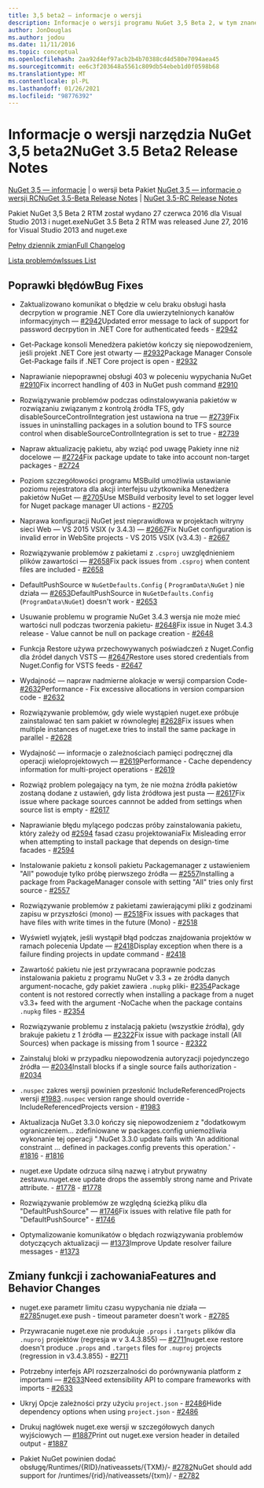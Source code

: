```yaml
---
title: 3,5 beta2 — informacje o wersji
description: Informacje o wersji programu NuGet 3,5 Beta 2, w tym znane problemy, poprawki błędów, dodane funkcje i DCR.
author: JonDouglas
ms.author: jodou
ms.date: 11/11/2016
ms.topic: conceptual
ms.openlocfilehash: 2aa92d4ef97acb2b4b70388cd4d580e7094aea45
ms.sourcegitcommit: ee6c3f203648a5561c809db54ebeb1d0f0598b68
ms.translationtype: MT
ms.contentlocale: pl-PL
ms.lasthandoff: 01/26/2021
ms.locfileid: "98776392"
---
```

# <a name="nuget-35-beta2-release-notes"></a><span data-ttu-id="1680b-103">Informacje o wersji narzędzia NuGet 3,5 beta2</span><span class="sxs-lookup"><span data-stu-id="1680b-103">NuGet 3.5 Beta2 Release Notes</span></span>

<span data-ttu-id="1680b-104">[NuGet 3,5 — informacje](../release-notes/nuget-3.5-Beta.md)  |  o wersji beta Pakiet [NuGet 3,5 — informacje o wersji RC](../release-notes/nuget-3.5-RC.md)</span><span class="sxs-lookup"><span data-stu-id="1680b-104">[NuGet 3.5-Beta Release Notes](../release-notes/nuget-3.5-Beta.md) | [NuGet 3.5-RC Release Notes](../release-notes/nuget-3.5-RC.md)</span></span>

<span data-ttu-id="1680b-105">Pakiet NuGet 3,5 Beta 2 RTM został wydano 27 czerwca 2016 dla Visual Studio 2013 i nuget.exe</span><span class="sxs-lookup"><span data-stu-id="1680b-105">NuGet 3.5 Beta 2 RTM was released June 27, 2016 for Visual Studio 2013 and nuget.exe</span></span>

[<span data-ttu-id="1680b-106">Pełny dziennik zmian</span><span class="sxs-lookup"><span data-stu-id="1680b-106">Full Changelog</span></span>](https://github.com/NuGet/NuGet.Client/compare/release-3.5.0-beta...release-3.5.0-beta2)

[<span data-ttu-id="1680b-107">Lista problemów</span><span class="sxs-lookup"><span data-stu-id="1680b-107">Issues List</span></span>](https://github.com/Nuget/Home/issues?q=is%3Aissue+milestone%3A%223.5+Beta2%22+is%3Aclosed)

## <a name="bug-fixes"></a><span data-ttu-id="1680b-108">Poprawki błędów</span><span class="sxs-lookup"><span data-stu-id="1680b-108">Bug Fixes</span></span>

* <span data-ttu-id="1680b-109">Zaktualizowano komunikat o błędzie w celu braku obsługi hasła decrpytion w programie .NET Core dla uwierzytelnionych kanałów informacyjnych — [#2942](https://github.com/NuGet/Home/issues/2942)</span><span class="sxs-lookup"><span data-stu-id="1680b-109">Updated error message to lack of support for password decrpytion in .NET Core for authenticated feeds  - [#2942](https://github.com/NuGet/Home/issues/2942)</span></span>

* <span data-ttu-id="1680b-110">Get-Package konsoli Menedżera pakietów kończy się niepowodzeniem, jeśli projekt .NET Core jest otwarty — [#2932](https://github.com/NuGet/Home/issues/2932)</span><span class="sxs-lookup"><span data-stu-id="1680b-110">Package Manager Console Get-Package fails if .NET Core project is open - [#2932](https://github.com/NuGet/Home/issues/2932)</span></span>

* <span data-ttu-id="1680b-111">Naprawianie niepoprawnej obsługi 403 w poleceniu wypychania NuGet [#2910](https://github.com/NuGet/Home/issues/2910)</span><span class="sxs-lookup"><span data-stu-id="1680b-111">Fix incorrect handling of 403 in NuGet push command [#2910](https://github.com/NuGet/Home/issues/2910)</span></span>

* <span data-ttu-id="1680b-112">Rozwiązywanie problemów podczas odinstalowywania pakietów w rozwiązaniu związanym z kontrolą źródła TFS, gdy disableSourceControlIntegration jest ustawiona na true — [#2739](https://github.com/NuGet/Home/issues/2739)</span><span class="sxs-lookup"><span data-stu-id="1680b-112">Fix issues in uninstalling packages in a solution bound to TFS source control when disableSourceControlIntegration is set to true - [#2739](https://github.com/NuGet/Home/issues/2739)</span></span>

* <span data-ttu-id="1680b-113">Napraw aktualizację pakietu, aby wziąć pod uwagę Pakiety inne niż docelowe — [#2724](https://github.com/NuGet/Home/issues/2724)</span><span class="sxs-lookup"><span data-stu-id="1680b-113">Fix package update to take into account non-target packages - [#2724](https://github.com/NuGet/Home/issues/2724)</span></span>

* <span data-ttu-id="1680b-114">Poziom szczegółowości programu MSBuild umożliwia ustawianie poziomu rejestratora dla akcji interfejsu użytkownika Menedżera pakietów NuGet — [#2705](https://github.com/NuGet/Home/issues/2705)</span><span class="sxs-lookup"><span data-stu-id="1680b-114">Use MSBuild verbosity level to set logger level for Nuget package manager UI actions - [#2705](https://github.com/NuGet/Home/issues/2705)</span></span>

* <span data-ttu-id="1680b-115">Naprawa konfiguracji NuGet jest nieprawidłowa w projektach witryny sieci Web — VS 2015 VSIX (v 3.4.3) — [#2667](https://github.com/NuGet/Home/issues/2667)</span><span class="sxs-lookup"><span data-stu-id="1680b-115">Fix NuGet configuration is invalid error in WebSite projects - VS 2015 VSIX (v3.4.3) - [#2667](https://github.com/NuGet/Home/issues/2667)</span></span>

* <span data-ttu-id="1680b-116">Rozwiązywanie problemów z pakietami z `.csproj` uwzględnieniem plików zawartości — [#2658](https://github.com/NuGet/Home/issues/2658)</span><span class="sxs-lookup"><span data-stu-id="1680b-116">Fix pack issues from `.csproj` when content files are included - [#2658](https://github.com/NuGet/Home/issues/2658)</span></span>

* <span data-ttu-id="1680b-117">DefaultPushSource w `NuGetDefaults.Config` ( `ProgramData\NuGet` ) nie działa — [#2653](https://github.com/NuGet/Home/issues/2653)</span><span class="sxs-lookup"><span data-stu-id="1680b-117">DefaultPushSource in `NuGetDefaults.Config` (`ProgramData\NuGet`) doesn't work - [#2653](https://github.com/NuGet/Home/issues/2653)</span></span>

* <span data-ttu-id="1680b-118">Usuwanie problemu w programie NuGet 3.4.3 wersja nie może mieć wartości null podczas tworzenia pakietu- [#2648](https://github.com/NuGet/Home/issues/2648)</span><span class="sxs-lookup"><span data-stu-id="1680b-118">Fix issue in Nuget 3.4.3 release - Value cannot be null on package creation - [#2648](https://github.com/NuGet/Home/issues/2648)</span></span>

* <span data-ttu-id="1680b-119">Funkcja Restore używa przechowywanych poświadczeń z Nuget.Config dla źródeł danych VSTS — [#2647](https://github.com/NuGet/Home/issues/2647)</span><span class="sxs-lookup"><span data-stu-id="1680b-119">Restore uses stored credentials from Nuget.Config for VSTS feeds - [#2647](https://github.com/NuGet/Home/issues/2647)</span></span>

* <span data-ttu-id="1680b-120">Wydajność — napraw nadmierne alokacje w wersji comparsion Code- [#2632](https://github.com/NuGet/Home/issues/2632)</span><span class="sxs-lookup"><span data-stu-id="1680b-120">Performance - Fix excessive allocations in version comparsion code - [#2632](https://github.com/NuGet/Home/issues/2632)</span></span>

* <span data-ttu-id="1680b-121">Rozwiązywanie problemów, gdy wiele wystąpień nuget.exe próbuje zainstalować ten sam pakiet w równoległej [#2628](https://github.com/NuGet/Home/issues/2628)</span><span class="sxs-lookup"><span data-stu-id="1680b-121">Fix issues when multiple instances of nuget.exe tries to install the same package in parallel - [#2628](https://github.com/NuGet/Home/issues/2628)</span></span>

* <span data-ttu-id="1680b-122">Wydajność — informacje o zależnościach pamięci podręcznej dla operacji wieloprojektowych — [#2619](https://github.com/NuGet/Home/issues/2619)</span><span class="sxs-lookup"><span data-stu-id="1680b-122">Performance - Cache dependency information for multi-project operations - [#2619](https://github.com/NuGet/Home/issues/2619)</span></span>

* <span data-ttu-id="1680b-123">Rozwiąż problem polegający na tym, że nie można źródła pakietów zostaną dodane z ustawień, gdy lista źródłowa jest pusta — [#2617](https://github.com/NuGet/Home/issues/2617)</span><span class="sxs-lookup"><span data-stu-id="1680b-123">Fix issue where package sources cannnot be added from settings when source list is empty - [#2617](https://github.com/NuGet/Home/issues/2617)</span></span>

* <span data-ttu-id="1680b-124">Naprawianie błędu mylącego podczas próby zainstalowania pakietu, który zależy od [#2594](https://github.com/NuGet/Home/issues/2594) fasad czasu projektowania</span><span class="sxs-lookup"><span data-stu-id="1680b-124">Fix Misleading error when attempting to install package that depends on design-time facades - [#2594](https://github.com/NuGet/Home/issues/2594)</span></span>

* <span data-ttu-id="1680b-125">Instalowanie pakietu z konsoli pakietu Packagemanager z ustawieniem "All" powoduje tylko próbę pierwszego źródła — [#2557](https://github.com/NuGet/Home/issues/2557)</span><span class="sxs-lookup"><span data-stu-id="1680b-125">Installing a package from PackageManager console with setting "All" tries only first source - [#2557](https://github.com/NuGet/Home/issues/2557)</span></span>

* <span data-ttu-id="1680b-126">Rozwiązywanie problemów z pakietami zawierającymi pliki z godzinami zapisu w przyszłości (mono) — [#2518](https://github.com/NuGet/Home/issues/2518)</span><span class="sxs-lookup"><span data-stu-id="1680b-126">Fix issues with packages that have files with write times in the future (Mono) - [#2518](https://github.com/NuGet/Home/issues/2518)</span></span>

* <span data-ttu-id="1680b-127">Wyświetl wyjątek, jeśli wystąpił błąd podczas znajdowania projektów w ramach polecenia Update — [#2418](https://github.com/NuGet/Home/issues/2418)</span><span class="sxs-lookup"><span data-stu-id="1680b-127">Display exception when there is a failure finding projects in update command - [#2418](https://github.com/NuGet/Home/issues/2418)</span></span>

* <span data-ttu-id="1680b-128">Zawartość pakietu nie jest przywracana poprawnie podczas instalowania pakietu z programu NuGet v 3.3 + ze źródła danych argument-nocache, gdy pakiet zawiera `.nupkg` pliki- [#2354](https://github.com/NuGet/Home/issues/2354)</span><span class="sxs-lookup"><span data-stu-id="1680b-128">Package content is not restored correctly when installing a package from a nuget v3.3+ feed with the argument -NoCache when the package contains `.nupkg` files - [#2354](https://github.com/NuGet/Home/issues/2354)</span></span>

* <span data-ttu-id="1680b-129">Rozwiązywanie problemu z instalacją pakietu (wszystkie źródła), gdy brakuje pakietu z 1 źródła — [#2322](https://github.com/NuGet/Home/issues/2322)</span><span class="sxs-lookup"><span data-stu-id="1680b-129">Fix issue with package install (All Sources) when package is missing from 1 source - [#2322](https://github.com/NuGet/Home/issues/2322)</span></span>

* <span data-ttu-id="1680b-130">Zainstaluj bloki w przypadku niepowodzenia autoryzacji pojedynczego źródła — [#2034](https://github.com/NuGet/Home/issues/2034)</span><span class="sxs-lookup"><span data-stu-id="1680b-130">Install blocks if a single source fails authorization - [#2034](https://github.com/NuGet/Home/issues/2034)</span></span>

* <span data-ttu-id="1680b-131">`.nuspec` zakres wersji powinien przesłonić IncludeReferencedProjects wersji [#1983](https://github.com/NuGet/Home/issues/1983)</span><span class="sxs-lookup"><span data-stu-id="1680b-131">`.nuspec` version range should override -IncludeReferencedProjects version - [#1983](https://github.com/NuGet/Home/issues/1983)</span></span>

* <span data-ttu-id="1680b-132">Aktualizacja NuGet 3.3.0 kończy się niepowodzeniem z "dodatkowym ograniczeniem... zdefiniowane w packages.config uniemożliwia wykonanie tej operacji ".</span><span class="sxs-lookup"><span data-stu-id="1680b-132">NuGet 3.3.0 update fails with 'An additional constraint ... defined in packages.config prevents this operation.'</span></span><span data-ttu-id="1680b-133"> - [#1816](https://github.com/NuGet/Home/issues/1816)</span><span class="sxs-lookup"><span data-stu-id="1680b-133"> - [#1816](https://github.com/NuGet/Home/issues/1816)</span></span>

* <span data-ttu-id="1680b-134">nuget.exe Update odrzuca silną nazwę i atrybut prywatny zestawu.</span><span class="sxs-lookup"><span data-stu-id="1680b-134">nuget.exe update drops the assembly strong name and Private attribute.</span></span><span data-ttu-id="1680b-135"> - [#1778](https://github.com/NuGet/Home/issues/1778)</span><span class="sxs-lookup"><span data-stu-id="1680b-135"> - [#1778](https://github.com/NuGet/Home/issues/1778)</span></span>

* <span data-ttu-id="1680b-136">Rozwiązywanie problemów ze względną ścieżką pliku dla "DefaultPushSource" — [#1746](https://github.com/NuGet/Home/issues/1746)</span><span class="sxs-lookup"><span data-stu-id="1680b-136">Fix issues with relative file path for "DefaultPushSource" - [#1746](https://github.com/NuGet/Home/issues/1746)</span></span>

* <span data-ttu-id="1680b-137">Optymalizowanie komunikatów o błędach rozwiązywania problemów dotyczących aktualizacji — [#1373](https://github.com/NuGet/Home/issues/1373)</span><span class="sxs-lookup"><span data-stu-id="1680b-137">Improve Update resolver failure messages - [#1373](https://github.com/NuGet/Home/issues/1373)</span></span>

## <a name="features-and-behavior-changes"></a><span data-ttu-id="1680b-138">Zmiany funkcji i zachowania</span><span class="sxs-lookup"><span data-stu-id="1680b-138">Features and Behavior Changes</span></span>

* <span data-ttu-id="1680b-139">nuget.exe parametr limitu czasu wypychania nie działa — [#2785](https://github.com/NuGet/Home/issues/2785)</span><span class="sxs-lookup"><span data-stu-id="1680b-139">nuget.exe push - timeout parameter doesn't work  - [#2785](https://github.com/NuGet/Home/issues/2785)</span></span>

* <span data-ttu-id="1680b-140">Przywracanie nuget.exe nie produkuje `.props` i `.targets` plików dla `.nuproj` projektów (regresja w v 3.4.3.855) — [#2711](https://github.com/NuGet/Home/issues/2711)</span><span class="sxs-lookup"><span data-stu-id="1680b-140">nuget.exe restore doesn't produce `.props` and `.targets` files for `.nuproj` projects (regression in v3.4.3.855) - [#2711](https://github.com/NuGet/Home/issues/2711)</span></span>

* <span data-ttu-id="1680b-141">Potrzebny interfejs API rozszerzalności do porównywania platform z importami — [#2633](https://github.com/NuGet/Home/issues/2633)</span><span class="sxs-lookup"><span data-stu-id="1680b-141">Need extensibility API to compare frameworks with imports - [#2633](https://github.com/NuGet/Home/issues/2633)</span></span>

* <span data-ttu-id="1680b-142">Ukryj Opcje zależności przy użyciu `project.json`  -  [#2486](https://github.com/NuGet/Home/issues/2486)</span><span class="sxs-lookup"><span data-stu-id="1680b-142">Hide dependency options when using `project.json` - [#2486](https://github.com/NuGet/Home/issues/2486)</span></span>

* <span data-ttu-id="1680b-143">Drukuj nagłówek nuget.exe wersji w szczegółowych danych wyjściowych — [#1887](https://github.com/NuGet/Home/issues/1887)</span><span class="sxs-lookup"><span data-stu-id="1680b-143">Print out nuget.exe version header in detailed output - [#1887](https://github.com/NuGet/Home/issues/1887)</span></span>

* <span data-ttu-id="1680b-144">Pakiet NuGet powinien dodać obsługę/Runtimes/{RID}/nativeassets/{TXM}/- [#2782](https://github.com/NuGet/Home/issues/2782)</span><span class="sxs-lookup"><span data-stu-id="1680b-144">NuGet should add support for /runtimes/{rid}/nativeassets/{txm}/ - [#2782](https://github.com/NuGet/Home/issues/2782)</span></span>